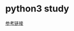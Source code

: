 # python3 study
[参考链接](https://www.liaoxuefeng.com/wiki/0014316089557264a6b348958f449949df42a6d3a2e542c000)